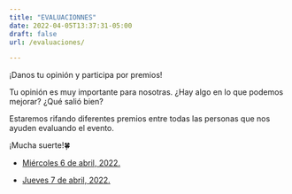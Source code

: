 ```yaml
---
title: "EVALUACIONNES"
date: 2022-04-05T13:37:31-05:00
draft: false
url: /evaluaciones/

---
```


¡Danos tu opinión y participa por premios!

Tu opinión es muy importante para nosotras. ¿Hay algo en lo que podemos mejorar? ¿Qué salió bien?

Estaremos rifando diferentes premios entre todas las personas que nos ayuden evaluando el evento.

¡Mucha suerte!🍀

* [Miércoles 6 de abril, 2022.](https://docs.google.com/forms/d/e/1FAIpQLSfJwqGGlOvg1MytectBPQR-7KHZMv3NTfGGx9Bc2sCAJ-mTKw/viewform )

* [Jueves 7 de abril, 2022.](https://docs.google.com/forms/d/e/1FAIpQLSelgBPgMPc1qAuh3YcIFmwwRtd2BJBMeo-mEkzWzls_z2l9BQ/viewform )